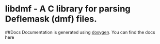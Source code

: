# libdmf - A C library for parsing Deflemask (dmf) files.

##Docs
Documentation is generated using [doxygen](http://www.stack.nl/~dimitri/doxygen/). You can find the docs here